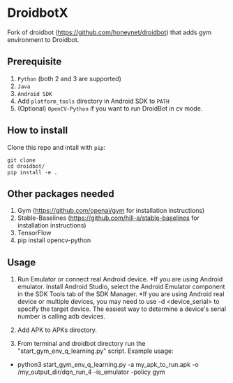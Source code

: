 # DroidbotX
Fork of droidbot (https://github.com/honeynet/droidbot) that adds gym environment to Droidbot.

## Prerequisite
1. `Python` (both 2 and 3 are supported)
2. `Java`
3. `Android SDK`
4. Add `platform_tools` directory in Android SDK to `PATH`
5. (Optional) `OpenCV-Python` if you want to run DroidBot in cv mode.

## How to install
Clone this repo and intall with `pip`:

```shell
git clone
cd droidbot/
pip install -e .
```
## Other packages needed
1. Gym (https://github.com/openai/gym for installation instructions)
2. Stable-Baselines (https://github.com/hill-a/stable-baselines for installation instructions)
3. TensorFlow
4. pip install opencv-python

## Usage
1. Run Emulator or connect real Android device.
*If you are using Android emulator. Install Android Studio, select the Android Emulator component in the SDK Tools tab of the SDK Manager. 
*If you are using Android real device or multiple devices, you may need to use -d <device_serial> to specify the target device. The easiest way to determine a device's serial number is calling adb devices.

2. Add APK to APKs directory.
3. From terminal and droidbot directory run the "start_gym_env_q_learning.py" script. Example usage:
* python3 start_gym_env_q_learning.py -a my_apk_to_run.apk -o /my_output_dir/dqn_run_4 -is_emulator -policy gym 


